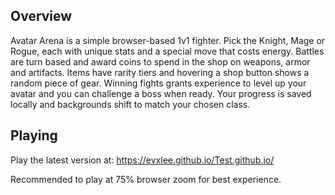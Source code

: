 ## Overview
Avatar Arena is a simple browser-based 1v1 fighter. Pick the Knight,
Mage or Rogue, each with unique stats and a special move that costs energy.
Battles are turn based and award coins to spend in the shop on weapons, armor
and artifacts. Items have rarity tiers and hovering a shop button shows a
random piece of gear. Winning fights grants experience to level up your
avatar and you can challenge a boss when ready. Your progress is saved
locally and backgrounds shift to match your chosen class.

## Playing
Play the latest version at: <https://evxlee.github.io/Test.github.io/>

Recommended to play at 75% browser zoom for best experience.
